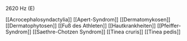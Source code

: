 2620 Hz (E)

[[Acrocephalosyndactylia]]
[[Apert-Syndrom]]
[[Dermatomykosen]]
[[Dermatophytosen]]
[[Fuß des Athleten]]
[[Hautkrankheiten]]
[[Pfeiffer-Syndrom]]
[[Saethre-Chotzen Syndrom]]
[[Tinea cruris]]
[[Tinea pedis]]